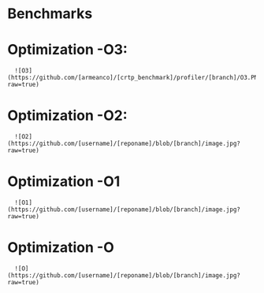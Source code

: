 # Benchmarks

# Optimization -O3:
      ![O3](https://github.com/[armeanco]/[crtp_benchmark]/profiler/[branch]/O3.PNG?raw=true)
# Optimization -O2:
      ![O2](https://github.com/[username]/[reponame]/blob/[branch]/image.jpg?raw=true)
# Optimization -O1
      ![O1](https://github.com/[username]/[reponame]/blob/[branch]/image.jpg?raw=true)
# Optimization -O
      ![O](https://github.com/[username]/[reponame]/blob/[branch]/image.jpg?raw=true)
